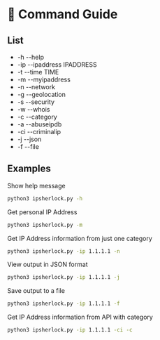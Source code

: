 # 🫧 Command Guide

## List

 - -h --help
 - -ip --ipaddress IPADDRESS
 - -t --time TIME
 - -m --myipaddress
 - -n --network
 - -g --geolocation
 - -s --security
 - -w --whois
 - -c --category
 - -a --abuseipdb
 - -ci --criminalip
 - -j --json
 - -f --file

## Examples
Show help message
```bash
python3 ipsherlock.py -h
```
Get personal IP Address
```bash
python3 ipsherlock.py -m
```
Get IP Address information from just one category
```bash
python3 ipsherlock.py -ip 1.1.1.1 -n
```
View output in JSON format
```bash
python3 ipsherlock.py -ip 1.1.1.1 -j
```
Save output to a file
```bash
python3 ipsherlock.py -ip 1.1.1.1 -f
```
Get IP Address information from API with category
```bash
python3 ipsherlock.py -ip 1.1.1.1 -ci -c
```
